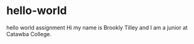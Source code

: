 # hello-world
hello world assignment
Hi my name is Brookly Tilley and I am a junior at Catawba College.
